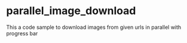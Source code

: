 # parallel_image_download
This a code sample to download images from given urls in parallel with progress bar
